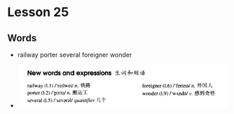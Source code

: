 # Lesson 25

## Words

- railway porter several foreigner wonder

- ![Words](../../../Images/Part2/03/words-25.png)
